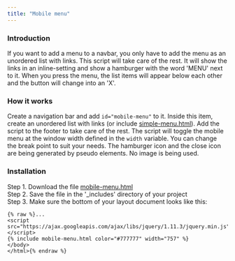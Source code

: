 ```yaml
---
title: "Mobile menu"
---
```


### Introduction

If you want to add a menu to a navbar, you only have to add the menu as an unordered list with links. This script will take care of the rest. It will show the links in an inline-setting and show a hamburger with the word 'MENU' next to it. When you press the menu, the list items will appear below each other and the button will change into an 'X'.

### How it works

Create a navigation bar and add `id="mobile-menu"` to it. Inside this item, create an unordered list with links (or include [simple-menu.html](/without-plugin/simple-menu)). Add the script to the footer to take care of the rest. The script will toggle the mobile menu at the window width defined in the `width` variable. You can change the break point to suit your needs. The hamburger icon and the close icon are being generated by pseudo elements. No image is being used.

### Installation

Step 1. Download the file [mobile-menu.html](https://raw.githubusercontent.com/jhvanderschee/jekyllcodex/gh-pages/_includes/mobile-menu.html)
<br />Step 2. Save the file in the '_includes' directory of your project
<br />Step 3. Make sure the bottom of your layout document looks like this:

```
{% raw %}...
<script src="https://ajax.googleapis.com/ajax/libs/jquery/1.11.3/jquery.min.js"></script>
{% include mobile-menu.html color="#777777" width="757" %}
</body>
</html>{% endraw %}
```